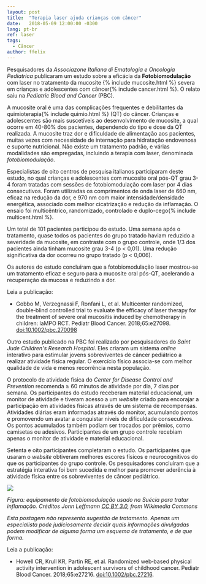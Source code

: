 ```yaml
---
layout: post
title:  "Terapia laser ajuda crianças com câncer"
date:   2018-05-09 12:00:00 -0300
lang: pt-br
ref: laser
tags:
  - Câncer
author: ffelix
---
```


Pesquisadores da _Associazone Italiana di Ematologia e Oncologia Pediatrica_ publicaram um estudo sobre a eficácia da **Fotobiomodulação** com laser no tratamento da mucosite {% include mucosite.html %} severa em crianças e adolescentes com câncer{% include cancer.html %}. O relato saiu na _Pediatric Blood and Cancer_ (PBC).
<!--more-->

A mucosite oral é uma das complicações frequentes e debilitantes da quimioterapia{% include quimio.html %} (QT) do câncer. Crianças e adolescentes são mais suscetíveis ao desenvolvimento de mucosite, a qual ocorre em 40-80% dos pacientes, dependendo do tipo e dose da QT realizada. A mucosite traz dor e dificuldade de alimentação aos pacientes, muitas vezes com necessidade de internação para hidratação endovenosa e suporte nutricional. Não existe um tratamento padrão, e várias modalidades são empregadas, incluindo a terapia com laser, denominada _fotobiomodulação_.

Especialistas de oito centros de pesquisa italianos participaram deste estudo, no qual crianças e adolescentes com mucosite oral pós-QT grau 3-4 foram tratadas com sessões de fotobiomodulação com laser por 4 dias consecutivos. Foram utilizadas os comprimentos de onda laser de 660 nm, eficaz na redução da dor, e 970 nm com maior intensidade/densidade energética, associado com melhor cicatrização e redução da inflamação. O ensaio foi multicêntrico, randomizado, controlado e duplo-cego{% include multicent.html %}.

Um total de 101 pacientes participou do estudo. Uma semana após o tratamento, quase todos os pacientes do grupo tratado haviam reduzido a severidade da mucosite, em contraste com o grupo controle, onde 1/3 dos pacientes ainda tinham mucosite grau 3-4 (p < 0,01). Uma redução significativa da dor ocorreu no grupo tratado (p < 0,006).

Os autores do estudo concluíram que a fotobiomodulação laser mostrou-se um tratamento eficaz e seguro para a mucosite oral pós-QT, acelerando a recuperação da mucosa e reduzindo a dor.

Leia a publicação:
- Gobbo M, Verzegnassi F, Ronfani L, et al. Multicenter randomized, double‐blind controlled trial to evaluate the efficacy of laser therapy for the treatment of severe oral mucositis induced by chemotherapy in children: laMPO RCT. Pediatr Blood Cancer. 2018;65:e27098. [doi:10.1002/pbc.270098](https://doi.org/10.1002/pbc.27098)

Outro estudo publicado na PBC foi realizado por pesquisadores do _Saint Jude Children's Research Hospital_. Eles criaram um sistema _online_ interativo para estimular jovens sobreviventes de câncer pediátrico a realizar atividade física regular. O exercício físico associa-se com melhor qualidade de vida e menos recorrência nesta população.

O protocolo de atividade física do _Center for Disease Control and Prevention_ recomenda &#8805; 60 minutos de atividade por dia, 7 dias por semana. Os participantes do estudo receberam material educacional, um monitor de atividade e tiveram acesso a um _website_ criado para encorajar a participação em atividades físicas através de um sistema de recompensas. Atividades diárias eram informadas através do monitor, acumulando pontos e promovendo um avatar a conquistar níveis de dificuldade consecutivos. Os pontos acumulados também podiam ser trocados por prêmios, como camisetas ou adesivos. Participantes de um grupo controle recebiam apenas o monitor de atividade e material educacional.

Setenta e oito participantes completaram o estudo. Os participantes que usaram o _website_ obtiveram melhores escores físicos e neurocognitivos do que os participantes do grupo controle. Os pesquisadores concluíram que a estratégia interativa foi bem sucedida e melhor para promover aderência à atividade física entre os sobreviventes de câncer pediátrico.

![](https://upload.wikimedia.org/wikipedia/commons/c/c8/Laserbehandling..jpg)

_Figura: equipamento de fotobiomodulação usado na Suécia para tratar inflamação. Créditos Jonn Leffmann [CC BY 3.0](https://creativecommons.org/licenses/by/3.0), from Wikimedia Commons_

_Esta postagem não representa sugestão de tratamento. Apenas um especialista pode judiciosamente decidir quais informações divulgadas podem modificar de alguma forma um esquema de tratamento, e de que forma._

Leia a publicação:
- Howell CR, Krull KR, Partin RE, et al. Randomized web‐based physical activity intervention in adolescent survivors of childhood cancer. Pediatr Blood Cancer. 2018;65:e27216. [doi:10.1002/pbc.27216](https://doi.org/10.1002/pbc.27216).
